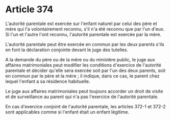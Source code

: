 # Article 374

L'autorité parentale est exercée sur l'enfant naturel par celui des père et mère qui l'a volontairement reconnu, s'il n'a été reconnu que par l'un d'eux. Si l'un et l'autre l'ont reconnu, l'autorité parentale est exercée par la mère.

L'autorité parentale peut être exercée en commun par les deux parents s'ils en font la déclaration conjointe devant le juge des tutelles.

A la demande du père ou de la mère ou du ministère public, le juge aux affaires matrimoniales peut modifier les conditions d'exercice de l'autorité parentale et décider qu'elle sera exercée soit par l'un des deux parents, soit en commun par le père et la mère ; il indique, dans ce cas, le parent chez lequel l'enfant a sa résidence habituelle.

Le juge aux affaires matrimoniales peut toujours accorder un droit de visite et de surveillance au parent qui n'a pas l'exercice de l'autorité parentale.

En cas d'exercice conjoint de l'autorité parentale, les articles 372-1 et 372-2 sont applicables comme si l'enfant était un enfant légitime.
